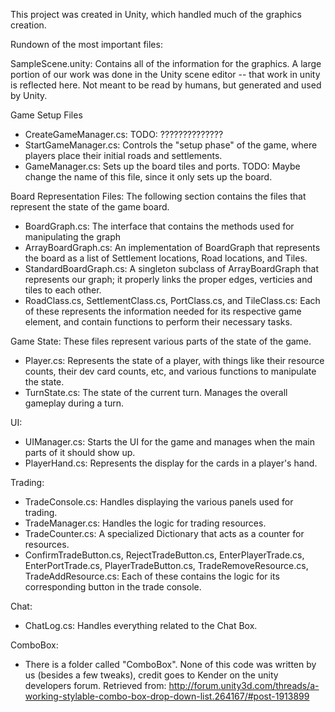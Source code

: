 This project was created in Unity, which handled much of the graphics creation.

Rundown of the most important files:

SampleScene.unity: Contains all of the information for the graphics.  A large portion of
  our work was done in the Unity scene editor -- that work in unity is reflected here. 
  Not meant to be read by humans, but generated and used by Unity.	
  
Game Setup Files
- CreateGameManager.cs: TODO: ??????????????
- StartGameManager.cs: Controls the "setup phase" of the game, where players place their
    initial roads and settlements.
- GameManager.cs: Sets up the board tiles and ports.  TODO: Maybe change the name of this file, since it
    only sets up the board.


Board Representation Files: The following section contains the files that
    represent the state of the game board.
- BoardGraph.cs: The interface that contains the methods used for manipulating the graph
- ArrayBoardGraph.cs: An implementation of BoardGraph that represents the board as a list
    of Settlement locations, Road locations, and Tiles.
- StandardBoardGraph.cs: A singleton subclass of ArrayBoardGraph that represents our graph;
    it properly links the proper edges, verticies and tiles to each other.
- RoadClass.cs, SettlementClass.cs, PortClass.cs, and TileClass.cs: Each of these
    represents the information needed for its respective game element, and contain
    functions to perform their necessary tasks.

Game State: These files represent various parts of the state of the game.
- Player.cs: Represents the state of a player, with things like their resource counts,
    their dev card counts, etc, and various functions to manipulate the state.
- TurnState.cs: The state of the current turn.  Manages the overall gameplay during a turn.

UI:
- UIManager.cs: Starts the UI for the game and manages when the main parts of it should show up.
- PlayerHand.cs: Represents the display for the cards in a player's hand.

Trading:
- TradeConsole.cs: Handles displaying the various panels used for trading.
- TradeManager.cs: Handles the logic for trading resources.
- TradeCounter.cs: A specialized Dictionary that acts as a counter for resources.
- ConfirmTradeButton.cs, RejectTradeButton.cs, EnterPlayerTrade.cs, EnterPortTrade.cs,
    PlayerTradeButton.cs, TradeRemoveResource.cs, TradeAddResource.cs: Each of these
    contains the logic for its corresponding button in the trade console.
    
Chat:
- ChatLog.cs: Handles everything related to the Chat Box.

ComboBox:
- There is a folder called "ComboBox".  None of this code was written by us (besides a few
    tweaks), credit goes to Kender on the unity developers forum.  Retrieved from:
    http://forum.unity3d.com/threads/a-working-stylable-combo-box-drop-down-list.264167/#post-1913899